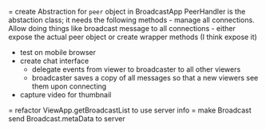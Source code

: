 ﻿
= create Abstraction for `peer` object  in BroadcastApp
    PeerHandler is the abstaction class; it needs the following methods
        - manage all connections. Allow doing things like broadcast message to all connections
        - either expose the actual peer object or create wrapper methods (I think expose it)

- test on mobile browser
- create chat interface
    - delegate events from viewer to broadcaster to all other viewers
    - broadcaster saves a copy of all messages so that a new viewers see them upon connecting
- capture video for thumbnail


= refactor ViewApp.getBroadcastList to use server info
 = make Broadcast send Broadcast.metaData to server
